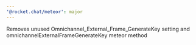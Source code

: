 ```yaml
---
'@rocket.chat/meteor': major
---
```


Removes unused Omnichannel_External_Frame_GenerateKey setting and omnichannelExternalFrameGenerateKey meteor method
